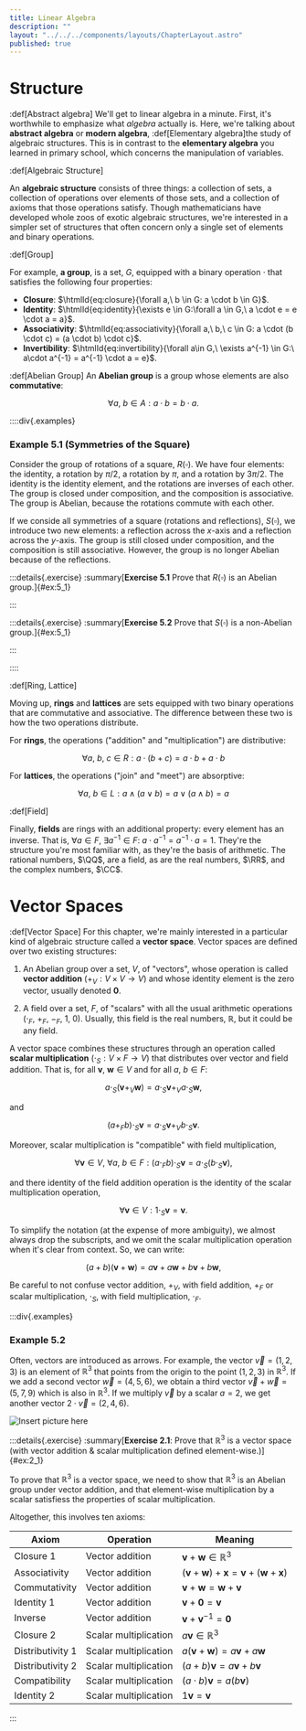 ```yaml
---
title: Linear Algebra
description: ""
layout: "../../../components/layouts/ChapterLayout.astro"
published: true
---
```


# Structure


:def[Abstract algebra]
We'll get to linear algebra in a minute. First, it's worthwhile to emphasize what *algebra* actually is. Here, we're talking about **abstract algebra** or **modern algebra**, :def[Elementary algebra]the study of algebraic structures. This is in contrast to the **elementary algebra** you learned in primary school, which concerns the manipulation of variables.

:def[Algebraic Structure]

An **algebraic structure** consists of three things: a collection of sets, a collection of operations over elements of those sets, and a collection of axioms that those operations satisfy. Though mathematicians have developed whole zoos of exotic algebraic structures, we're interested in a simpler set of structures that often concern only a single set of elements and binary operations.

:def[Group]

For example, **a group**, is a set, $G$, equipped with a binary operation $\cdot$ that satisfies the following four properties:
- **Closure**: $\htmlId{eq:closure}{\forall a,\ b \in G: a \cdot b \in G}$.
- **Identity**: $\htmlId{eq:identity}{\exists e \in G:\forall a \in G,\ a \cdot e = e \cdot a = a}$.
- **Associativity**: $\htmlId{eq:associativity}{\forall a,\ b,\ c \in G: a \cdot (b \cdot c) = (a \cdot b) \cdot c}$.
- **Invertibility**: $\htmlId{eq:invertibility}{\forall a\in G,\ \exists a^{-1} \in G:\ a\cdot a^{-1} =  a^{-1} \cdot a = e}$.

:def[Abelian Group]
An **Abelian group** is a group whose elements are also **commutative**:

$$
\forall a,\ b \in A: a \cdot b = b \cdot a. 
$$

::::div{.examples}
### Example 5.1 (Symmetries of the Square)
Consider the group of rotations of a square, $R(\square)$. We have four elements: the identity, a rotation by $\pi/2$, a rotation by $\pi$, and a rotation by $3\pi/2$. The identity is the identity element, and the rotations are inverses of each other. The group is closed under composition, and the composition is associative. The group is Abelian, because the rotations commute with each other.

If we conside all symmetries of a square (rotations and reflections), $S(\square)$, we introduce two new elements: a reflection across the $x$-axis and a reflection across the $y$-axis. The group is still closed under composition, and the composition is still associative. However, the group is no longer Abelian because of the reflections.

:::details{.exercise}
:summary[**Exercise 5.1** Prove that $R(\square)$ is an Abelian group.]{#ex:5_1}

:::

:::details{.exercise}
:summary[**Exercise 5.2** Prove that $S(\square)$ is a non-Abelian group.]{#ex:5_1}

:::


::::

:def[Ring, Lattice]

Moving up, **rings** and **lattices** are sets equipped with two binary operations that are commutative and associative. The difference between these two is how the two operations distribute.

For **rings**, the operations ("addition" and "multiplication") are distributive:

$$
\forall a,\ b,\ c \in R: a \cdot (b + c) = a \cdot b + a \cdot b
$$

For **lattices**, the operations ("join" and "meet") are absorptive:

$$
\forall a,\ b \in L: a \wedge (a \vee b) = a \vee (a \wedge b) = a
$$

:def[Field]

Finally, **fields** are rings with an additional property: every element has an inverse. That is, $\forall a \in F,\ \exists a^{-1} \in F:\ a \cdot a^{-1} = a^{-1} \cdot a = 1$. They're the structure you're most familiar with, as they're the basis of arithmetic. The rational numbers, $\QQ$, are a field, as are the real numbers, $\RR$, and the complex numbers, $\CC$.

# Vector Spaces

:def[Vector Space]
For this chapter, we're mainly interested in a particular kind of algebraic structure called a **vector space**. Vector spaces are defined over two existing structures:

1. An Abelian group over a set, $V$, of "vectors", whose operation is called **vector addition** ($+_V: V \times V \rightarrow V$) and whose identity element is the zero vector, usually denoted $\mathbf{0}$.

2. A field over a set, $F$, of "scalars" with all the usual arithmetic operations ($\cdot_F$, $+_F$, $-_F$, $1$, $0$). Usually, this field is the real numbers, $\mathbb{R}$, but it could be any field.

A vector space combines these structures through an operation called **scalar multiplication** ($\cdot_S: V \times F \rightarrow V$) that distributes over vector and field addition. That is, for all $\mathbf v,\ \mathbf w \in V$ and for all $a,\ b \in F:$

$$
a \cdot_S (\mathbf v +_V \mathbf w) = a \cdot_S \mathbf v +_V a \cdot_S \mathbf w,
$$

and

$$ 
(a +_F b) \cdot_S \mathbf v = a \cdot_S \mathbf v +_V b \cdot_S \mathbf v.
$$

Moreover, scalar multiplication is "compatible" with field multiplication,

$$
\forall \mathbf v \in V,\ \forall a,\ b \in F: (a \cdot_F b) \cdot_S \mathbf v = a \cdot_S (b \cdot_S \mathbf v),
$$

and there identity of the field addition operation is the identity of the scalar multiplication operation,

$$
\forall \mathbf v \in V: 1 \cdot_S \mathbf v = \mathbf v.
$$

To simplify the notation (at the expense of more ambiguity), we almost always drop the subscripts, and we omit the scalar multiplication operation when it's clear from context. So, we can write:

$$
(a + b) (\mathbf v + \mathbf w) = a \mathbf v + a \mathbf w + b \mathbf v + b \mathbf w,
$$

Be careful to not confuse vector addition, $+_V$, with field addition, $+_F$ or scalar multiplication, $\cdot_S$, with field multiplication, $\cdot_F$. 


:::div{.examples}
### Example 5.2

Often, vectors are introduced as arrows. For example, the vector $\vec{v} = (1, 2, 3)$ is an element of $\mathbb{R}^3$ that points from the origin to the point $(1, 2, 3)$ in $\mathbb{R}^3$. If we add a second vector $\vec{w} = (4, 5, 6)$, we obtain a third vector $\vec{v} + \vec{w} = (5, 7, 9)$ which is also in $\mathbb{R}^3$. If we multiply $\vec{v}$ by a scalar $a = 2$, we get another vector $2 \cdot \vec{v} = (2, 4, 6)$. 

![Insert picture here]()

:::details{.exercise}
:summary[**Exercise 2.1**: Prove that $\mathbb{R}^3$ is a vector space (with vector addition & scalar multiplication defined element-wise.)]{#ex:2_1}

To prove that $\mathbb{R}^3$ is a vector space, we need to show that $\mathbb{R}^3$ is an Abelian group under vector addition, and that element-wise multiplication by a scalar satisfiess the properties of scalar multiplication.

Altogether, this involves ten axioms:

| Axiom | Operation | Meaning | 
| --- | --- | --- |
| Closure 1 | Vector addition | $\mathbf v + \mathbf w \in \mathbb{R}^3$ |
| Associativity | Vector addition | $(\mathbf v + \mathbf w) + \mathbf x = \mathbf v + (\mathbf w + \mathbf x)$ |
| Commutativity | Vector addition | $\mathbf v + \mathbf w = \mathbf w + \mathbf v$ |
| Identity 1 | Vector addition | $\mathbf v + \mathbf 0 = \mathbf v$ |
| Inverse | Vector addition | $\mathbf v + \mathbf v^{-1} = \mathbf 0$ |
| Closure 2 | Scalar multiplication | $a\mathbf v \in \mathbb{R}^3$ |
| Distributivity 1 | Scalar multiplication | $a (\mathbf v + \mathbf w) = a \mathbf v + a \mathbf w$ |
| Distributivity 2 | Scalar multiplication | $(a + b) \mathbf v = a \mathbf v + b \mathbf v$ |
| Compatibility | Scalar multiplication | $(a \cdot b) \mathbf v = a (b \mathbf v)$ |
| Identity 2| Scalar multiplication | $1 \mathbf v = \mathbf v$ |



:::
